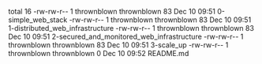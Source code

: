 total 16
-rw-rw-r-- 1 thrownblown thrownblown 83 Dec 10 09:51 0-simple_web_stack
-rw-rw-r-- 1 thrownblown thrownblown 83 Dec 10 09:51 1-distributed_web_infrastructure
-rw-rw-r-- 1 thrownblown thrownblown 83 Dec 10 09:51 2-secured_and_monitored_web_infrastructure
-rw-rw-r-- 1 thrownblown thrownblown 83 Dec 10 09:51 3-scale_up
-rw-rw-r-- 1 thrownblown thrownblown  0 Dec 10 09:52 README.md
